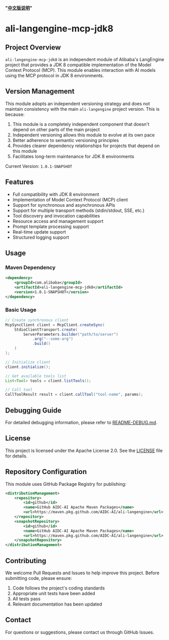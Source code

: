 **"[中文版说明](https://github.com/AIDC-AI/Agentic-ADK/blob/main/README-mcp.md)"**
# ali-langengine-mcp-jdk8

## Project Overview

`ali-langengine-mcp-jdk8` is an independent module of Alibaba's LangEngine project that provides a JDK 8 compatible implementation of the Model Context Protocol (MCP). This module enables interaction with AI models using the MCP protocol in JDK 8 environments.

## Version Management

This module adopts an independent versioning strategy and does not maintain consistency with the main `ali-langengine` project version. This is because:

1. This module is a completely independent component that doesn't depend on other parts of the main project
2. Independent versioning allows this module to evolve at its own pace
3. Better adherence to semantic versioning principles
4. Provides clearer dependency relationships for projects that depend on this module
5. Facilitates long-term maintenance for JDK 8 environments

Current Version: `1.0.1-SNAPSHOT`

## Features

- Full compatibility with JDK 8 environment
- Implementation of Model Context Protocol (MCP) client
- Support for synchronous and asynchronous APIs
- Support for multiple transport methods (stdin/stdout, SSE, etc.)
- Tool discovery and invocation capabilities
- Resource access and management support
- Prompt template processing support
- Real-time update support
- Structured logging support

## Usage

### Maven Dependency

```xml
<dependency>
    <groupId>com.alibaba</groupId>
    <artifactId>ali-langengine-mcp-jdk8</artifactId>
    <version>1.0.1-SNAPSHOT</version>
</dependency>
```

### Basic Usage

```java
// Create synchronous client
McpSyncClient client = McpClient.createSync(
    StdioClientTransport.create(
        ServerParameters.builder("path/to/server")
            .arg("--some-arg")
            .build()
    )
);

// Initialize client
client.initialize();

// Get available tools list
List<Tool> tools = client.listTools();

// Call tool
CallToolResult result = client.callTool("tool-name", params);
```

## Debugging Guide

For detailed debugging information, please refer to [README-DEBUG.md](README-DEBUG.md).

## License

This project is licensed under the Apache License 2.0. See the [LICENSE](LICENSE) file for details.

## Repository Configuration

This module uses GitHub Package Registry for publishing:

```xml
<distributionManagement>
    <repository>
        <id>github</id>
        <name>GitHub AIDC-AI Apache Maven Packages</name>
        <url>https://maven.pkg.github.com/AIDC-AI/ali-langengine</url>
    </repository>
    <snapshotRepository>
        <id>github</id>
        <name>GitHub AIDC-AI Apache Maven Packages</name>
        <url>https://maven.pkg.github.com/AIDC-AI/ali-langengine</url>
    </snapshotRepository>
</distributionManagement>
```

## Contributing

We welcome Pull Requests and Issues to help improve this project. Before submitting code, please ensure:

1. Code follows the project's coding standards
2. Appropriate unit tests have been added
3. All tests pass
4. Relevant documentation has been updated

## Contact

For questions or suggestions, please contact us through GitHub Issues.
